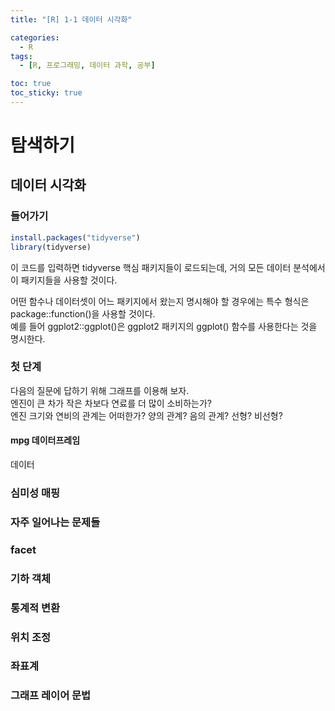 ```yaml
---
title: "[R] 1-1 데이터 시각화"

categories: 
  - R
tags:
  - [R, 프로그래밍, 데이터 과학, 공부]

toc: true
toc_sticky: true
---
```


# 탐색하기


## 데이터 시각화

### 들어가기

```r
install.packages("tidyverse")
library(tidyverse)
```

이 코드를 입력하면 tidyverse 핵심 패키지들이 로드되는데, 거의 모든 데이터 분석에서 이 패키지들을 사용할 것이다.

어떤 함수나 데이터셋이 어느 패키지에서 왔는지 명시해야 할 경우에는 특수 형식은 package::function()을 사용할 것이다. <br> 예를 들어 ggplot2::ggplot()은 ggplot2 패키지의 ggplot() 함수를 사용한다는 것을 명시한다.


### 첫 단계

다음의 질문에 답하기 위해 그래프를 이용해 보자. <br> 엔진이 큰 차가 작은 차보다 연료를 더 많이 소비하는가? <br> 엔진 크기와 연비의 관계는 어떠한가? 양의 관계? 음의 관계? 선형? 비선형?

#### mpg 데이터프레임

데이터




### 심미성 매핑



### 자주 일어나는 문제들



### facet



### 기하 객체



### 통계적 변환


### 위치 조정


### 좌표계



### 그래프 레이어 문법